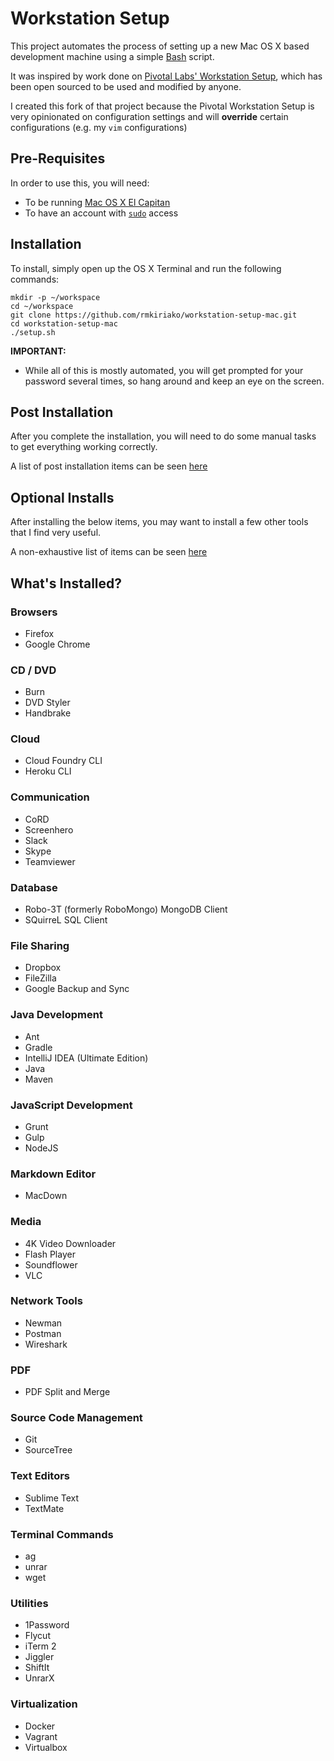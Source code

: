 # Workstation Setup

This project automates the process of setting up a new Mac OS X based development machine using a simple [Bash](https://www.gnu.org/software/bash/) script.

It was inspired by work done on [Pivotal Labs' Workstation Setup](https://github.com/pivotal/workstation-setup), which has been open sourced to be used and modified by anyone.

I created this fork of that project because the Pivotal Workstation Setup is very opinionated on configuration settings and will **override** certain configurations (e.g. my `vim` configurations)


## Pre-Requisites

In order to use this, you will need:
 
* To be running [Mac OS X El Capitan](https://itunes.apple.com/us/app/os-x-el-capitan/id1018109117)
* To have an account with [`sudo`](https://en.wikipedia.org/wiki/Sudo) access


## Installation

To install, simply open up the OS X Terminal and run the following commands:
 
```
mkdir -p ~/workspace
cd ~/workspace
git clone https://github.com/rmkiriako/workstation-setup-mac.git
cd workstation-setup-mac
./setup.sh
```

**IMPORTANT:**

* While all of this is mostly automated, you will get prompted for your password several times, so hang around and keep an eye on the screen.


## Post Installation

After you complete the installation, you will need to do some manual tasks to get everything working correctly.

A list of post installation items can be seen [here](./POST_INSTALLATION.md)


## Optional Installs

After installing the below items, you may want to install a few other tools that I find very useful.

A non-exhaustive list of items can be seen [here](./OPTIONAL_INSTALLS.md)


## What's Installed?

### Browsers

* Firefox
* Google Chrome

### CD / DVD

* Burn
* DVD Styler
* Handbrake

### Cloud

* Cloud Foundry CLI
* Heroku CLI

### Communication

* CoRD
* Screenhero
* Slack
* Skype
* Teamviewer

### Database

* Robo-3T (formerly RoboMongo) MongoDB Client	
* SQuirreL SQL Client

### File Sharing

* Dropbox
* FileZilla
* Google Backup and Sync

### Java Development

* Ant
* Gradle
* IntelliJ IDEA (Ultimate  Edition)
* Java
* Maven

### JavaScript Development

* Grunt
* Gulp
* NodeJS

### Markdown Editor

* MacDown

### Media

* 4K Video Downloader
* Flash Player
* Soundflower
* VLC

### Network Tools

* Newman
* Postman
* Wireshark

### PDF

* PDF Split and Merge

### Source Code Management

* Git
* SourceTree

### Text Editors

* Sublime Text
* TextMate

### Terminal Commands 

* ag
* unrar
* wget

### Utilities

* 1Password
* Flycut
* iTerm 2
* Jiggler
* ShiftIt
* UnrarX

### Virtualization

* Docker
* Vagrant
* Virtualbox

